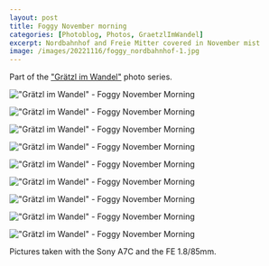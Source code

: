 ```yaml
---
layout: post
title: Foggy November morning 
categories: [Photoblog, Photos, GraetzlImWandel]
excerpt: Nordbahnhof and Freie Mitter covered in November mist
image: /images/20221116/foggy_nordbahnhof-1.jpg
---
```


Part of the ["Grätzl im Wandel"](../categories/#GraetzlImWandel) photo series.

!["Grätzl im Wandel" - Foggy November Morning](../images/20221116/foggy_nordbahnhof-1.jpg)

!["Grätzl im Wandel" - Foggy November Morning](../images/20221116/foggy_nordbahnhof-2.jpg)

!["Grätzl im Wandel" - Foggy November Morning](../images/20221116/foggy_nordbahnhof-3.jpg)

!["Grätzl im Wandel" - Foggy November Morning](../images/20221116/foggy_nordbahnhof-4.jpg)

!["Grätzl im Wandel" - Foggy November Morning](../images/20221116/foggy_nordbahnhof-5.jpg)

!["Grätzl im Wandel" - Foggy November Morning](../images/20221116/foggy_nordbahnhof-6.jpg)

!["Grätzl im Wandel" - Foggy November Morning](../images/20221116/foggy_nordbahnhof-7.jpg)

!["Grätzl im Wandel" - Foggy November Morning](../images/20221116/foggy_nordbahnhof-8.jpg)

!["Grätzl im Wandel" - Foggy November Morning](../images/20221116/foggy_nordbahnhof-9.jpg)



Pictures taken with the Sony A7C and the FE 1.8/85mm.